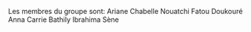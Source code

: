 Les membres du groupe sont: Ariane Chabelle Nouatchi
                            Fatou Doukouré
                            Anna Carrie Bathily
                            Ibrahima Sène
